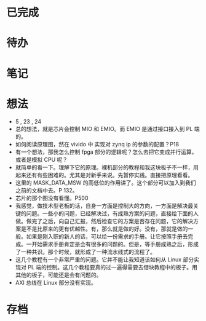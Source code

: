 # 已完成

# 待办

# 笔记

# 想法
- 5 , 23 , 24
- 总的想法，就是芯片会控制 MIO 和 EMIO。而 EMIO 是通过接口接入到 PL 端的。
- 如何阅读原理图，然在 vivido 中 实现对 zynq ip 的参数的配置？P18
- 有一个想法，那我怎么控制 fpga 部分的逻辑呢？怎么去把它变成并行运算，或者是模拟 CPU 呢？
- 就简单的看一下。理解下它的原理。裸机部分的教程和我这块板子不一样，用起来还有有些困难的。尤其是对新手来说。先暂停实践。直接把原理看看。
- 这里的 MASK_DATA_MSW 的高低位的作用讲了。这个部分可以加入到我们之前的文档中去。P 132。
- 芯片的那个图没有看懂。P500 
- 我感觉，做技术型老板的话，自身一方面是控制大的方向，一方面是解决最关键的问题。一些小的问题，已经解决过，有成熟方案的问题，直接给下面的人做。做完了之后，向自己汇报，然后检查它的方案是否存在问题，它的解决方案是不是比原来的更有优越性。有，那么就是做的好。没有，那就是做的一般。如果是刚入职的新人的话，可以给一份需求的手册。让它按照手册去完成。一开始需求手册肯定是会有很多的问题的。但是，等手册成熟之后，形成了一种共识。那个时候，就形成了一种流水线式的流程了。
- 这几个教程有一个非常严重的问题。它并不能让我知道该如何从 Linux 部分实现对 PL 端的控制。这几个教程要真的过一遍得需要去借块教程中的板子。用其他的板子，可能还是会有问题的。
- AXI 总线在 Linux 部分没有实现。
# 存档